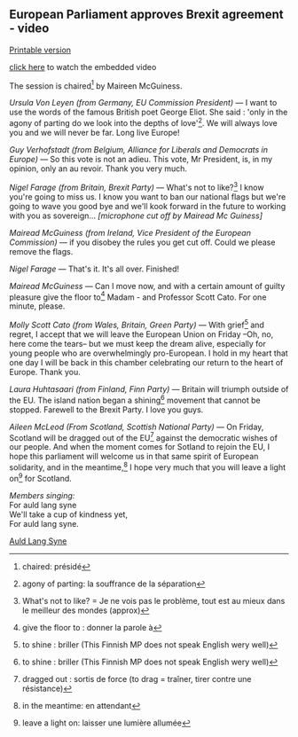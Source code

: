 ## European Parliament approves Brexit agreement - video

[Printable version](bbcnews_brexit_approval_script.pdf)

[click here](https://www.bbc.com/news/uk-politics-51287430) to watch the embedded video

The session is chaired[^1] by Maireen McGuiness.

*Ursula Von Leyen (from Germany, EU Commission President)* — I want to use the words of the famous British poet George Eliot. She said : 'only in the agony of parting do we look into the depths of love'[^2]. We will always love you and we will  never be far. Long live Europe!

*Guy Verhofstadt (from Belgium, Alliance for Liberals and Democrats in Europe)* — So this vote is not an adieu. This vote, Mr President, is, in my opinion, only an au revoir. Thank you very much.

*Nigel Farage (from Britain, Brexit Party)* — What's not to like?[^3] I know you're going to miss us. I know you want to ban our national flags but we're going to wave you good bye and we'll kook forward in the future to working with you as sovereign… *[microphone cut off by Mairead Mc Guiness]*

*Mairead McGuiness (from Ireland, Vice President of the European Commission)* — if you disobey the rules you get cut off. Could we please remove the flags.

*Nigel Farage*  — That's it. It's all over. Finished!

*Mairead McGuiness* — Can I move now, and with a certain amount of guilty pleasure give the floor to[^4] Madam - and Professor Scott Cato. For one minute, please.

*Molly Scott Cato (from Wales, Britain, Green Party)* — With grief[^6] and regret, I accept that we will leave the European Union on Friday –Oh, no, here come the tears– but we must keep the dream alive, especially for young people who are overwhelmingly pro-European. I hold in my heart that one day I will be back in this chamber celebrating our return to the heart of Europe. Thank you.

*Laura Huhtasaari (from Finland, Finn Party)* — Britain will triumph outside of the EU. The island nation began a shining[^6] movement that cannot be stopped. Farewell to the Brexit Party. I love you guys.

*Aileen McLeod (From Scotland, Scottish National Party)* — On Friday, Scotland will be dragged out of the EU[^7] against the democratic wishes of our people. And when the moment comes for Sotland to rejoin the EU,  I hope this parliament will welcome us in that same spirit of European solidarity, and in the meantime,[^8] I hope very much that you will leave a light on[^9] for Scotland.

*Members singing:*  
For auld lang syne  
We'll take a cup of kindness yet,  
For auld lang syne.

[Auld Lang Syne](auld_lang_syne)

[^1]: chaired: présidé
[^2]: agony of parting: la souffrance de la séparation
[^3]: What's not to like? = Je ne vois pas le problème, tout est au mieux dans le meilleur des mondes (approx)
[^4]: give the floor to : donner la parole à
[^5]: grief : le chagrin
[^6]: to shine : briller (This Finnish MP does not speak English wery well)
[^7]: dragged out : sortis de force (to drag = traîner, tirer contre une résistance)
[^8]: in the meantime: en attendant
[^9]: leave a light on: laisser une lumière allumée